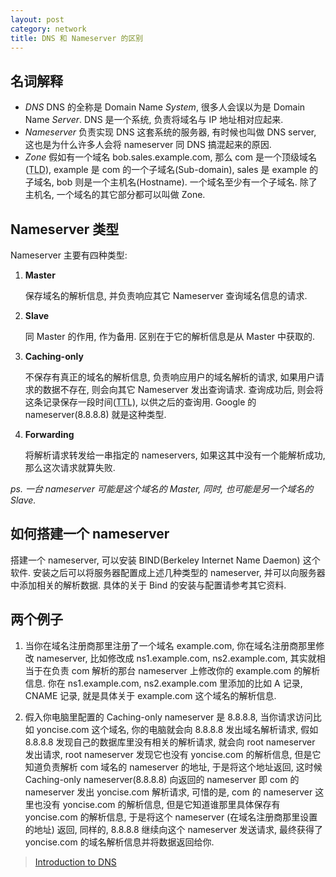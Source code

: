 ```yaml
---
layout: post
category: network
title: DNS 和 Nameserver 的区别
---
```

## 名词解释

- *DNS*
    DNS 的全称是 Domain Name *System*, 很多人会误以为是 Domain Name *Server*.
DNS 是一个系统, 负责将域名与 IP 地址相对应起来.
- *Nameserver*
    负责实现 DNS 这套系统的服务器, 有时候也叫做 DNS server, 这也是为什么许多人会将 nameserver 同 DNS 搞混起来的原因.
- *Zone*
    假如有一个域名 bob.sales.example.com, 那么 com 是一个顶级域名(<acronym title="Top Level Doamin">TLD</acronym>), 
example 是 com 的一个子域名(Sub-domain), sales 是 example 的子域名, bob 则是一个主机名(Hostname). 一个域名至少有一个子域名.
除了主机名, 一个域名的其它部分都可以叫做 Zone. 

## Nameserver 类型

Nameserver 主要有四种类型:

1. **Master**

    保存域名的解析信息, 并负责响应其它 Nameserver 查询域名信息的请求.
2. **Slave**

    同 Master 的作用, 作为备用. 区别在于它的解析信息是从 Master 中获取的.

3. **Caching-only**

    不保存有真正的域名的解析信息, 负责响应用户的域名解析的请求, 如果用户请求的数据不存在, 则会向其它 Nameserver 发出查询请求.
查询成功后, 则会将这条记录保存一段时间(<acronym title="Time To Live">TTL</acronym>), 以供之后的查询用.
Google 的 nameserver(8.8.8.8) 就是这种类型.

4. **Forwarding**

    将解析请求转发给一串指定的 nameservers, 如果这其中没有一个能解析成功, 那么这次请求就算失败.

*ps. 一台 nameserver 可能是这个域名的 Master, 同时, 也可能是另一个域名的 Slave.*

## 如何搭建一个 nameserver

搭建一个 nameserver, 可以安装 BIND(Berkeley Internet Name Daemon) 这个软件. 安装之后可以将服务器配置成上述几种类型的 nameserver,
并可以向服务器中添加相关的解析数据. 具体的关于 Bind 的安装与配置请参考其它资料.

## 两个例子

1. 当你在域名注册商那里注册了一个域名 example.com, 你在域名注册商那里修改 nameserver, 
比如修改成 ns1.example.com, ns2.example.com, 其实就相当于在负责 com 解析的那台 nameserver 上修改你的 example.com 的解析信息.
你在 ns1.example.com, ns2.example.com 里添加的比如 A 记录, CNAME 记录, 就是具体关于 example.com 这个域名的解析信息.

2. 假入你电脑里配置的 Caching-only nameserver 是 8.8.8.8, 当你请求访问比如 yoncise.com 这个域名, 
你的电脑就会向 8.8.8.8 发出域名解析请求, 假如 8.8.8.8 发现自己的数据库里没有相关的解析请求, 
就会向 root nameserver 发出请求, root nameserver 发现它也没有 yoncise.com 的解析信息, 
但是它知道负责解析 com 域名的 nameserver 的地址, 于是将这个地址返回, 
这时候 Caching-only nameserver(8.8.8.8) 向返回的 nameserver 即 com 的 nameserver 发出 yoncise.com 解析请求, 
可惜的是, com 的 nameserver 这里也没有 yoncise.com 的解析信息, 但是它知道谁那里具体保存有 yoncise.com 的解析信息, 
于是将这个 nameserver (在域名注册商那里设置的地址) 返回, 同样的, 8.8.8.8 继续向这个 nameserver 发送请求, 
最终获得了 yoncise.com 的域名解析信息并将数据返回给你.

> [Introduction to DNS](http://www.centos.org/docs/5/html/5.2/Deployment_Guide/s1-bind-introduction.html)
